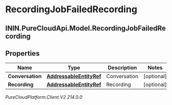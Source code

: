 # RecordingJobFailedRecording

## ININ.PureCloudApi.Model.RecordingJobFailedRecording

## Properties

|Name | Type | Description | Notes|
|------------ | ------------- | ------------- | -------------|
| **Conversation** | [**AddressableEntityRef**](AddressableEntityRef) | Conversation | [optional] |
| **Recording** | [**AddressableEntityRef**](AddressableEntityRef) | Recording | [optional] |



_PureCloudPlatform.Client.V2 214.0.0_
